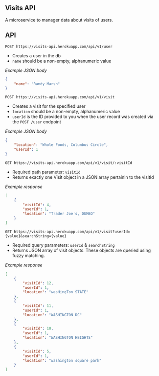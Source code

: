 ## Visits API

A microservice to manager data about visits of users.

## API

`POST https://visits-api.herokuapp.com/api/v1/user`
* Creates a user in the db
* `name` should be a non-empty, alphanumeric value

*Example JSON body*
```json
{
	"name": "Randy Marsh"
}
```

`POST https://visits-api.herokuapp.com/api/v1/visit`
* Creates a visit for the specified user
* `location` should be a non-empty, alphanumeric value
* `userId` is the ID provided to you when the user record was created via the `POST /user` endpoint

*Example JSON body*
```json
{
	"location": "Whole Foods, Columbus Circle",
	"userId": 1
}
```

`GET https://visits-api.herokuapp.com/api/v1/visit/:visitId`
* Required path parameter: `visitId`
* Returns exactly one Visit object in a JSON array pertainin to the visitId

*Example response*
```json
[
    {
        "visitId": 4,
        "userId": 1,
        "location": "Trader Joe's, DUMBO"
    }
]
```

`GET https://visits-api.herokuapp.com/api/v1/visit?userId={value}&searchString={value}`
* Required query parameters: `userId` & `searchString`
* Returns JSON array of visit objects. These objects are queried using fuzzy matching.

*Example response*
```json
[
    {
        "visitId": 12,
        "userId": 1,
        "location": "wasHingTon STATE"
    },
    {
        "visitId": 11,
        "userId": 1,
        "location": "WASHINGTON DC"
    },
    {
        "visitId": 10,
        "userId": 1,
        "location": "WASHINGTON HEIGHTS"
    },
    {
        "visitId": 5,
        "userId": 1,
        "location": "washington square park"
    }
]
```